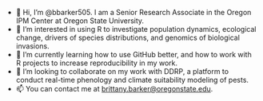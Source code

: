 - 👋 Hi, I’m @bbarker505. I am a Senior Research Associate in the Oregon IPM Center at Oregon State University.
- 👀 I’m interested in using R to investigate population dynamics, ecological change, drivers of species distributions, and genomics of biological invasions.
- 🌱 I’m currently learning how to use GitHub better, and how to work with R projects to increase reproducibility in my work.
- 💞️ I’m looking to collaborate on my work with DDRP, a platform to conduct real-time phenology and climate suitability modeling of pests.
- 📫 You can contact me at brittany.barker@oregonstate.edu.


